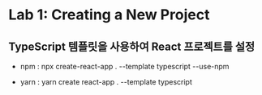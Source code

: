 # Lab 1: Creating a New Project

## TypeScript 템플릿을 사용하여 React 프로젝트를 설정

- npm : npx create-react-app . --template typescript --use-npm

- yarn : yarn create react-app . --template typescript
